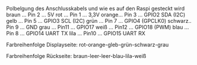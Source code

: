 
Polbelgung des Anschlusskabels und wie es auf den Raspi gesteckt wird
braun ... Pin 2 ... 5V
rot   ... Pin 1 ... 3,3V
orange... Pin 3 ... GPIO2 SDA (I2C)
gelb  ... Pin 5 ... GPIO3 SCL (I2C)
grün  ... Pin 7 ... GPIO4 (GPCLK0)
schwarz.. Pin 9 ... GND
grau  ... Pin11 ... GPIO17
weiß  ... Pin12 ... GPIO18 (PWM)
blau  ... Pin 8 ... GPIO14 UART TX
lila  ... Pin10 ... GPIO15 UART RX

Farbreihenfolge Displayseite:
rot-orange-gleb-grün-schwarz-grau

Farbreihenfolge Rückseite:
braun-leer-leer-blau-lila-weiß


